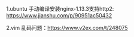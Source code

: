 1.ubuntu 手动编译安装nginx-1.13.3支持http2: https://www.jianshu.com/p/90951ac50432

2.vim 乱码问题：https://www.v2ex.com/t/248075
